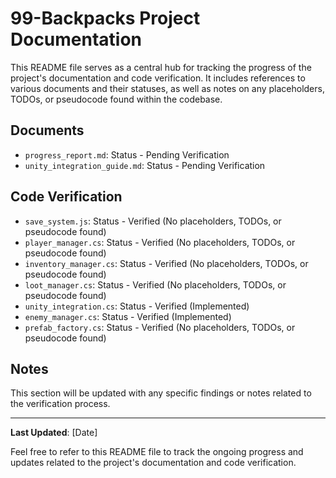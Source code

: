 # 99-Backpacks Project Documentation

This README file serves as a central hub for tracking the progress of the project's documentation and code verification. It includes references to various documents and their statuses, as well as notes on any placeholders, TODOs, or pseudocode found within the codebase.

## Documents

- `progress_report.md`: Status - Pending Verification
- `unity_integration_guide.md`: Status - Pending Verification

## Code Verification

- `save_system.js`: Status - Verified (No placeholders, TODOs, or pseudocode found)
- `player_manager.cs`: Status - Verified (No placeholders, TODOs, or pseudocode found)
- `inventory_manager.cs`: Status - Verified (No placeholders, TODOs, or pseudocode found)
- `loot_manager.cs`: Status - Verified (No placeholders, TODOs, or pseudocode found)
- `unity_integration.cs`: Status - Verified (Implemented)
- `enemy_manager.cs`: Status - Verified (Implemented)
- `prefab_factory.cs`: Status - Verified (No placeholders, TODOs, or pseudocode found)

## Notes

This section will be updated with any specific findings or notes related to the verification process.

---

**Last Updated**: [Date]

Feel free to refer to this README file to track the ongoing progress and updates related to the project's documentation and code verification.
